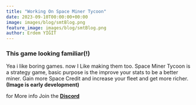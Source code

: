 ```yaml
---
title: "Working On Space Miner Tycoon"
date: 2023-09-10T00:00:00+00:00
image: images/blog/smtBlog.png
feature_image: images/blog/smtBlog.png
author: Erdem YİĞİT
---
```

### This game looking familiar(!)

Yea i like boring games. now I Like making them too. Space Miner Tycoon is a strategy game, basic purpose is the improve your stats to be a better miner. Gain more Space Credit and increase your fleet and get more richer. **(Image is early development)**

for More info Join the **[Discord]("https://discord.com/invite/6j4KjH7ygV")**
